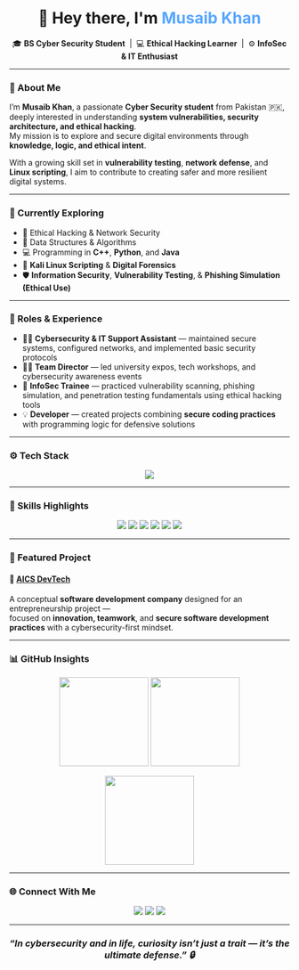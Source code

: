 <!-- Profile Header -->
<h1 align="center">🌙 Hey there, I'm <span style="color:#58a6ff;">Musaib Khan</span></h1>

<p align="center">
  🎓 <b>BS Cyber Security Student</b> &nbsp;|&nbsp; 💻 <b>Ethical Hacking Learner</b> &nbsp;|&nbsp; ⚙️ <b>InfoSec & IT Enthusiast</b>
</p>

---

### 🧠 About Me

I’m **Musaib Khan**, a passionate **Cyber Security student** from Pakistan 🇵🇰, deeply interested in understanding **system vulnerabilities, security architecture, and ethical hacking**.  
My mission is to explore and secure digital environments through **knowledge, logic, and ethical intent**.

With a growing skill set in **vulnerability testing**, **network defense**, and **Linux scripting**, I aim to contribute to creating safer and more resilient digital systems.

---

### 🚀 Currently Exploring

- 🔐 Ethical Hacking & Network Security  
- 🧩 Data Structures & Algorithms  
- 💻 Programming in **C++**, **Python**, and **Java**  
- 🐧 **Kali Linux Scripting** & **Digital Forensics**  
- 🛡️ **Information Security**, **Vulnerability Testing**, & **Phishing Simulation (Ethical Use)**  

---

### 💼 Roles & Experience

- 🧑‍💻 **Cybersecurity & IT Support Assistant** — maintained secure systems, configured networks, and implemented basic security protocols  
- 🧑‍💼 **Team Director** — led university expos, tech workshops, and cybersecurity awareness events  
- 🧠 **InfoSec Trainee** — practiced vulnerability scanning, phishing simulation, and penetration testing fundamentals using ethical hacking tools  
- 💡 **Developer** — created projects combining **secure coding practices** with programming logic for defensive solutions  

---

### ⚙️ Tech Stack

<p align="center">
  <img src="https://skillicons.dev/icons?i=cpp,java,python,ubuntu,kali,git,vscode,visualstudio,html,css,windows,bash&perline=6" />
</p>

---

### 🧩 Skills Highlights

<p align="center">
  <img src="https://img.shields.io/badge/Ethical%20Hacking-0A66C2?style=for-the-badge&logo=hackaday&logoColor=white" />
  <img src="https://img.shields.io/badge/Vulnerability%20Testing-58a6ff?style=for-the-badge&logo=qualys&logoColor=white" />
  <img src="https://img.shields.io/badge/Phishing%20Simulation%20(Ethical)-161b22?style=for-the-badge&logo=maildotru&logoColor=white" />
  <img src="https://img.shields.io/badge/Linux%20Scripting-2b9348?style=for-the-badge&logo=linux&logoColor=white" />
  <img src="https://img.shields.io/badge/Information%20Security-5e60ce?style=for-the-badge&logo=protonmail&logoColor=white" />
  <img src="https://img.shields.io/badge/Network%20Defense-0f9d58?style=for-the-badge&logo=cloudflare&logoColor=white" />
</p>

---

### 🧩 Featured Project

#### 🔹 [AICS DevTech](#)
A conceptual **software development company** designed for an entrepreneurship project —  
focused on **innovation, teamwork**, and **secure software development practices** with a cybersecurity-first mindset.

---

### 📊 GitHub Insights

<p align="center">
  <img src="https://github-readme-stats.vercel.app/api?username=musabkhan096&show_icons=true&theme=github_dark&hide_border=true" height="160" />
  <img src="https://github-readme-streak-stats.herokuapp.com/?user=musabkhan096&theme=github-dark&hide_border=true" height="160" />
</p>

<p align="center">
  <img src="https://github-readme-stats.vercel.app/api/top-langs/?username=musabkhan096&layout=compact&theme=github_dark&hide_border=true" height="160" />
</p>

---

### 🌐 Connect With Me

<p align="center">
  <a href="mailto:m.ksoomrah@gmail.com"><img src="https://img.shields.io/badge/Email-58a6ff?style=for-the-badge&logo=gmail&logoColor=white" /></a>
  <a href="https://github.com/musabkhan096"><img src="https://img.shields.io/badge/GitHub-161b22?style=for-the-badge&logo=github&logoColor=white" /></a>
  <a href="https://www.linkedin.com/in/musaib-khan-a4037536b/"><img src="https://img.shields.io/badge/LinkedIn-0A66C2?style=for-the-badge&logo=linkedin&logoColor=white" /></a>
</p>

---

<h3 align="center"><i>“In cybersecurity and in life, curiosity isn’t just a trait — it’s the ultimate defense.” 🔒</i></h3>
